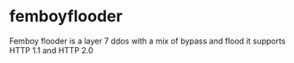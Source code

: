 # femboyflooder
Femboy flooder is a layer 7 ddos with a mix of bypass and flood it supports HTTP 1.1 and HTTP 2.0
